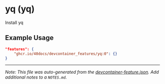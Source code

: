 
# yq (yq)

Install yq

## Example Usage

```json
"features": {
    "ghcr.io/40docs/devcontainer_features/yq:0": {}
}
```





---

_Note: This file was auto-generated from the [devcontainer-feature.json](https://github.com/40docs/devcontainer_features/blob/main/src/yq/devcontainer-feature.json).  Add additional notes to a `NOTES.md`._
